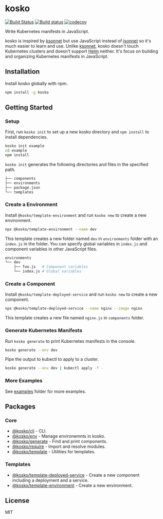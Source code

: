 # kosko

[![Build Status](https://travis-ci.org/tommy351/kosko.svg?branch=master)](https://travis-ci.org/tommy351/kosko) [![Build status](https://ci.appveyor.com/api/projects/status/db26i79eyxp8tjxj/branch/master?svg=true)](https://ci.appveyor.com/project/tommy351/kosko/branch/master) [![codecov](https://codecov.io/gh/tommy351/kosko/branch/master/graph/badge.svg)](https://codecov.io/gh/tommy351/kosko)

Write Kubernetes manifests in JavaScript.

kosko is inspired by [ksonnet] but use JavaScript instead of [jsonnet] so it's much easier to learn and use. Unlike [ksonnet], kosko doesn't touch Kubernetes clusters and doesn't support [Helm] neither. It's focus on building and organizing Kubernetes manifests in JavaScript.

## Installation

Install kosko globally with npm.

```sh
npm install -g kosko
```

## Getting Started

### Setup

First, run `kosko init` to set up a new kosko directory and `npm install` to install dependencies.

```sh
kosko init example
cd example
npm install
```

`kosko init` generates the following directories and files in the specified path.

```sh
├── components
├── environments
├── package.json
└── templates
```

### Create a Environment

Install `@kosko/template-environment` and run `kosko new` to create a new environment.

```sh
npx @kosko/template-environment --name dev
```

This template creates a new folder named `dev` in `environments` folder with an `index.js` in the folder. You can specify global variables in `index.js` and component variables in other JavaScript files.

```sh
environments
└── dev
    ├── foo.js   # Component variables
    └── index.js # Global variables
```

### Create a Component

Install `@kosko/template-deployed-service` and run `kosko new` to create a new component.

```sh
npx @kosko/template-deployed-service --name nginx --image nginx
```

This template creates a new file named `nginx.js` in `components` folder.

### Generate Kubernetes Manifests

Run `kosko generate` to print Kubernetes manifests in the console.

```sh
kosko generate --env dev
```

Pipe the output to kubectl to apply to a cluster.

```sh
kosko generate --env dev | kubectl apply -f -
```

### More Examples

See [examples](examples) folder for more examples.

## Packages

### Core

- [@kosko/cli](packages/cli) - CLI.
- [@kosko/env](packages/env) - Manage environemnts in kosko.
- [@kosko/generate](packages/generate) - Find and print components.
- [@kosko/require](packages/require) - Import and resolve modules.
- [@kosko/template](packages/template) - Utilities for templates.

### Templates

- [@kosko/template-deployed-service](packages/template-deployed-service) - Create a new component including a deployment and a service.
- [@kosko/template-environment](packages/template-environment) - Create a new environment.

## License

MIT

[ksonnet]: https://ksonnet.io/
[jsonnet]: https://jsonnet.org/
[helm]: https://helm.sh/
